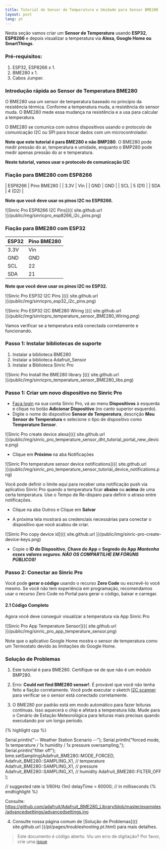```yaml
---
title: Tutorial de Sensor de Temperatura e Umidade para Sensor BME280
layout: post
lang: pt
---
```


Nesta seção vamos criar um **Sensor de Temperatura** usando **ESP32**, **ESP8266** e depois visualizar a temperatura via **Alexa, Google Home ou SmartThings**.

### Pré-requisitos:

1. ESP32, ESP8266 x 1.
2. BME280 x 1.
3. Cabos Jumper.

### Introdução rápida ao Sensor de Temperatura BME280

O BME280 usa um sensor de temperatura baseado no princípio da resistência térmica. Conforme a temperatura muda, a resistência do sensor muda. O BME280 mede essa mudança na resistência e a usa para calcular a temperatura.

O BME280 se comunica com outros dispositivos usando o protocolo de comunicação I2C ou SPI para trocar dados com um microcontrolador.

**Note que este tutorial é para BME280 e não BMP280**. O BME280 pode medir pressão do ar, temperatura e umidade, enquanto o BMP280 pode medir apenas pressão do ar e temperatura.

**Neste tutorial, vamos usar o protocolo de comunicação I2C**

### Fiação para BME280 com ESP8266

| ESP8266   | Pino BME280    |
| 3.3V      |  Vin    |
| GND       |  GND    |
| SCL       |  5 (D1)     |
| SDA       |  4 (D2)     |

**Note que você deve usar os pinos I2C no ESP8266.**

![Sinric Pro ESP8266 I2C Pins]({{ site.github.url }}/public/img/sinricpro_esp8266_i2c_pins.png)

### Fiação para BME280 com ESP32

| ESP32     | Pino BME280    |
| --------- | ------- |
| 3.3V      |  Vin    |
| GND       |  GND    |
| SCL       |  22     |
| SDA       |  21     |

**Note que você deve usar os pinos I2C no ESP32.**

![Sinric Pro ESP32 I2C Pins ]({{ site.github.url }}/public/img/sinricpro_esp32_i2c_pins.png)

![Sinric Pro ESP32 I2C BME280 Wiring ]({{ site.github.url }}/public/img/sinricpro_temperature_sensor_BME280_Wiring.png)

Vamos verificar se a temperatura está conectada corretamente e funcionando.

### Passo 1: Instalar bibliotecas de suporte

1. Instalar a biblioteca BME280
2. Instalar a biblioteca Adafruit_Sensor
3. Instalar a Biblioteca Sinric Pro

![Sinric Pro Install the BME280 library ]({{ site.github.url }}/public/img/sinricpro_temperature_sensor_BME280_libs.png)

<script src="https://gist.github.com/kakopappa/2679aef963d8843ce1a7171dadb517d7.js"></script>
 
### Passo 1: Criar um novo dispositivo no Sinric Pro

* [Faça login](http://portal.sinric.pro) na sua conta Sinric Pro, vá ao menu **Dispositivos** à esquerda e clique no botão **Adicionar Dispositivo** (no canto superior esquerdo).
* Digite o nome do dispositivo **Sensor de Temperatura**, descrição **Meu Sensor de Temperatura** e selecione o tipo de dispositivo como **Temperature Sensor**.

![Sinric Pro create device alexa]({{ site.github.url }}/public/img/sinric_pro_temperature_sensor_dht_tutorial_portal_new_device.png)

* Clique em **Próximo** na aba Notificações

![Sinric Pro temperature sensor device notifications]({{ site.github.url }}/public/img/sinric_pro_temperature_sensor_tutorial_device_notifications.png)

Você pode definir o limite aqui para receber uma notificação push via aplicativo Sinric Pro quando a temperatura ficar **abaixo** ou **acima** de uma certa temperatura. Use o Tempo de Re-disparo para definir o atraso entre notificações.

* Clique na aba Outros e Clique em **Salvar**

* A próxima tela mostrará as credenciais necessárias para conectar o dispositivo que você acabou de criar.

![Sinric Pro copy device id]({{ site.github.url }}/public/img/sinric-pro-create-device-keys.png)

* Copie o **ID do Dispositivo**, **Chave do App** e **Segredo do App** ***Mantenha esses valores seguros. NÃO OS COMPARTILHE EM FÓRUNS PÚBLICOS!***

### Passo 2: Conectar ao Sinric Pro
 
Você pode **gerar o código** usando o recurso **Zero Code** ou escrevê-lo você mesmo. Se você não tem experiência em programação, recomendamos usar o recurso Zero Code no Portal para gerar o código, baixar e carregar.

#### 2.1 Código Completo
<script src="https://gist.github.com/kakopappa/4c9360dde83085699c9f6f35d689f091.js"></script>
 
Agora você deve conseguir visualizar a temperatura via App Sinric Pro
  
![Sinric Pro App Temperature Sensor]({{ site.github.url }}/public/img/sinric_pro_app_temperature_sensor.png)

Note que o aplicativo Google Home mostra o sensor de temperatura como um Termostato devido às limitações do Google Home.

### Solução de Problemas
1. Este tutorial é para BME280. Certifique-se de que não é um módulo BMP280.

2. Erro: **Could not find BME280 sensor!**. É provável que você não tenha feito a fiação corretamente. Você pode executar o sketch [I2C scanner](https://learn.adafruit.com/scanning-i2c-addresses/arduino) para verificar se o sensor está conectado corretamente.

3. O BME280 por padrão está em modo automático para fazer leituras contínuas. Isso aquecerá o chip e afetará a temperatura lida. Mude para o Cenário de Estação Meteorológica para leituras mais precisas quando executando por um longo período.

{% highlight cpp %}

Serial.println("-- Weather Station Scenario --");
Serial.println("forced mode, 1x temperature / 1x humidity / 1x pressure oversampling,");
Serial.println("filter off");
bme.setSampling(Adafruit_BME280::MODE_FORCED,
                Adafruit_BME280::SAMPLING_X1, // temperature
                Adafruit_BME280::SAMPLING_X1, // pressure
                Adafruit_BME280::SAMPLING_X1, // humidity
                Adafruit_BME280::FILTER_OFF   );
                    
// suggested rate is 1/60Hz (1m)
delayTime = 60000; // in milliseconds
{% endhighlight %}

Consulte: https://github.com/adafruit/Adafruit_BME280_Library/blob/master/examples/advancedsettings/advancedsettings.ino


4. Consulte nossa página comum de [Solução de Problemas]({{ site.github.url }}/pt/pages/troubleshooting.pt.html) para mais detalhes.
 
> Este documento é código aberto. Viu um erro de digitação? Por favor, crie uma [issue](https://github.com/sinricpro/help-docs)